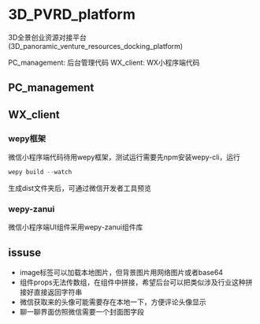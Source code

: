 # 3D_PVRD_platform

3D全景创业资源对接平台(3D_panoramic_venture_resources_docking_platform)

PC_management: 后台管理代码
WX_client: WX小程序端代码

## PC_management

## WX_client

### wepy框架

微信小程序端代码待用wepy框架，测试运行需要先npm安装wepy-cli，运行

``` js
wepy build --watch
```

生成dist文件夹后，可通过微信开发者工具预览

### wepy-zanui

微信小程序端UI组件采用wepy-zanui组件库

## issuse

* image标签可以加载本地图片，但背景图片用网络图片或者base64
* 组件props无法传数组，在组件中拼接，希望后台可以把类似涉及行业这种拼接好直接返回字符串
* 微信获取来的头像可能需要存在本地一下，方便评论头像显示
* 聊一聊界面仿照微信需要一个封面图字段